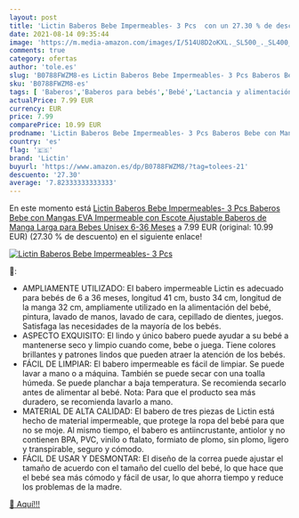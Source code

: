 ```yaml
---
layout: post
title: 'Lictin Baberos Bebe Impermeables- 3 Pcs  con un 27.30 % de descuento'
date: 2021-08-14 09:35:44
image: 'https://m.media-amazon.com/images/I/514U8D2oKXL._SL500_._SL400_.jpg'
comments: true
category: ofertas
author: 'tole.es'
slug: 'B0788FWZM8-es Lictin Baberos Bebe Impermeables- 3 Pcs Baberos Bebe con...'
sku: 'B0788FWZM8-es'
tags: [ 'Baberos','Baberos para bebés','Bebé','Lactancia y alimentación','bebe','lictin', ]
actualPrice: 7.99 EUR
currency: EUR
price: 7.99
comparePrice: 10.99 EUR
prodname: 'Lictin Baberos Bebe Impermeables- 3 Pcs Baberos Bebe con Mangas EVA Impermeable con Escote Ajustable  Baberos de Manga Larga para Bebes Unisex 6-36 Meses'
country: 'es'
flag: '🇪🇸'
brand: 'Lictin'
buyurl: 'https://www.amazon.es/dp/B0788FWZM8/?tag=tolees-21'
descuento: '27.30'
average: '7.82333333333333'
---
```


En este momento está [Lictin Baberos Bebe Impermeables- 3 Pcs Baberos Bebe con Mangas EVA Impermeable con Escote Ajustable  Baberos de Manga Larga para Bebes Unisex 6-36 Meses](https://www.amazon.es/dp/B0788FWZM8/?tag=tolees-21) a 7.99 EUR (original: 10.99 EUR) (27.30 %  de descuento) en el siguiente enlace!

[![Lictin Baberos Bebe Impermeables- 3 Pcs ](https://m.media-amazon.com/images/I/514U8D2oKXL._SL500_._SL400_.jpg)](https://www.amazon.es/dp/B0788FWZM8/?tag=tolees-21)

🔎:

- AMPLIAMENTE UTILIZADO: El babero impermeable Lictin es adecuado para bebés de 6 a 36 meses, longitud 41 cm, busto 34 cm, longitud de la manga 32 cm, ampliamente utilizado en la alimentación del bebé, pintura, lavado de manos, lavado de cara, cepillado de dientes, juegos. Satisfaga las necesidades de la mayoría de los bebés.
- ASPECTO EXQUISITO: El lindo y único babero puede ayudar a su bebé a mantenerse seco y limpio cuando come, bebe o juega. Tiene colores brillantes y patrones lindos que pueden atraer la atención de los bebés.
- FÁCIL DE LIMPIAR: El babero impermeable es fácil de limpiar. Se puede lavar a mano o a máquina. También se puede secar con una toalla húmeda. Se puede planchar a baja temperatura. Se recomienda secarlo antes de alimentar al bebé. Nota: Para que el producto sea más duradero, se recomienda lavarlo a mano.
- MATERIAL DE ALTA CALIDAD: El babero de tres piezas de Lictin está hecho de material impermeable, que protege la ropa del bebé para que no se moje. Al mismo tiempo, el babero es antiincrustante, antiolor y no contienen BPA, PVC, vinilo o ftalato, formiato de plomo, sin plomo, ligero y transpirable, seguro y cómodo.
- FÁCIL DE USAR Y DESMONTAR: El diseño de la correa puede ajustar el tamaño de acuerdo con el tamaño del cuello del bebé, lo que hace que el bebé sea más cómodo y fácil de usar, lo que ahorra tiempo y reduce los problemas de la madre.

[🛒 Aquí!!!](https://www.amazon.es/dp/B0788FWZM8/?tag=tolees-21)

